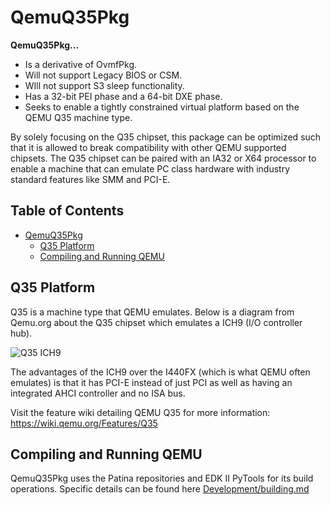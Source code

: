 # QemuQ35Pkg

**QemuQ35Pkg...**

- Is a derivative of OvmfPkg.
- Will not support Legacy BIOS or CSM.
- WIll not support S3 sleep functionality.
- Has a 32-bit PEI phase and a 64-bit DXE phase.
- Seeks to enable a tightly constrained virtual platform based on the QEMU Q35 machine type.

By solely focusing on the Q35 chipset, this package can be optimized such that it is allowed to break compatibility
with other QEMU supported chipsets. The Q35 chipset can be paired with an IA32 or X64 processor to enable a machine
that can emulate PC class hardware with industry standard features like SMM and PCI-E.

## Table of Contents

- [QemuQ35Pkg](#qemuq35pkg)
  - [Q35 Platform](#q35-platform)
  - [Compiling and Running QEMU](#compiling-and-running-qemu)

## Q35 Platform

Q35 is a machine type that QEMU emulates.
Below is a diagram from Qemu.org about the Q35 chipset which emulates a ICH9 (I/O controller hub).

![Q35 ICH9](https://wiki.qemu.org/images/4/46/QEMU-ICH9.png)

The advantages of the ICH9 over the I440FX (which is what QEMU often emulates) is that it has PCI-E instead of just PCI
as well as having an integrated AHCI controller and no ISA bus.

Visit the feature wiki detailing QEMU Q35 for more information: <https://wiki.qemu.org/Features/Q35>

## Compiling and Running QEMU

QemuQ35Pkg uses the Patina repositories and EDK II PyTools for its build operations.
Specific details can be found here [Development/building.md](../Common/building.md)

